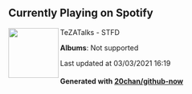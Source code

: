 ## Currently Playing on Spotify

[<img align="left" width="100" src="https://i.scdn.co/image/ab67616d0000b273acd0b4df8504bebc5d4425b2">](https://open.spotify.com/album/0ymQCtSVgFyXzwPlNWNNhH)

TeZATalks - STFD

**Albums**: Not supported

Last updated at 03/03/2021 16:19

#### Generated with [20chan/github-now](https://github.com/20chan/github-now)


<!--
**20chan/20chan** is a ✨ _special_ ✨ repository because its `README.md` (this file) appears on your GitHub profile.

Here are some ideas to get you started:

- 🔭 I’m currently working on ...
- 🌱 I’m currently learning ...
- 👯 I’m looking to collaborate on ...
- 🤔 I’m looking for help with ...
- 💬 Ask me about ...
- 📫 How to reach me: ...
- 😄 Pronouns: ...
- ⚡ Fun fact: ...
-->
